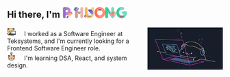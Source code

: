 ## Hi there, I'm <img width="5%" src="./img/p.png" ><img width="5%" src="./img/h.png"><img width="5%" src="./img/u.png"><img width="5%" src="./img/o.png"><img width="5%" src="./img/n.png"><img width="5%" src="./img/g.png"><br>

<img align="right" src="./img/bongo.gif" width="35%" />

<img width="4%" src="./img/kitty.png" /> &nbsp; &nbsp; I worked as a Software Engineer at Teksystems, and I'm currently looking for a Frontend Software Engineer role. <br>
<img width="4%" src="./img/idea.png" /> &nbsp; &nbsp; I'm learning DSA, React, and system design. <br>


<!--
  **phuongv8/phuongv8** is a ✨ _special_ ✨ repository because its `README.md` (this file) appears on your GitHub profile.

Here are some ideas to get you started:

- 🔭 I’m currently working on ...
- 🌱 I’m currently learning ...
- 👯 I’m looking to collaborate on ...
- 🤔 I’m looking for help with ...
- 💬 Ask me about ...
- 📫 How to reach me: ...
- 😄 Pronouns: ...
- ⚡ Fun fact: ...
  -->
